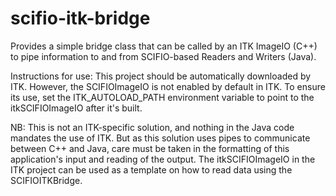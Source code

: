 scifio-itk-bridge
=================

Provides a simple bridge class that can be called by an ITK ImageIO (C++) to pipe information to and from SCIFIO-based Readers and Writers (Java).

Instructions for use:
This project should be automatically downloaded by ITK. However, the SCIFIOImageIO is not enabled by default in ITK. To ensure its use, set the ITK_AUTOLOAD_PATH environment variable to point to the itkSCIFIOImageIO after it's built.

NB: This is not an ITK-specific solution, and nothing in the Java code mandates the use of ITK. But as this solution uses pipes to communicate between C++ and Java, care must be taken in the formatting of this application's input and reading of the output. The itkSCIFIOImageIO in the ITK project can be used as a template on how to read data using the SCIFIOITKBridge.
